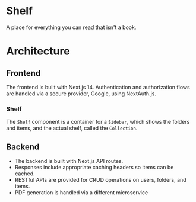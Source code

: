 # Shelf

A place for everything you can read that isn't a book.

# Architecture

## Frontend

The frontend is built with Next.js 14. Authentication and authorization flows are handled via a secure provider, Google, using NextAuth.js.

### Shelf

The `Shelf` component is a container for a `Sidebar`, which shows the folders and items, and the actual shelf, called the `Collection`.

## Backend

- The backend is built with Next.js API routes.
- Responses include appropriate caching headers so items can be cached.
- RESTful APIs are provided for CRUD operations on users, folders, and items.
- PDF generation is handled via a different microservice


